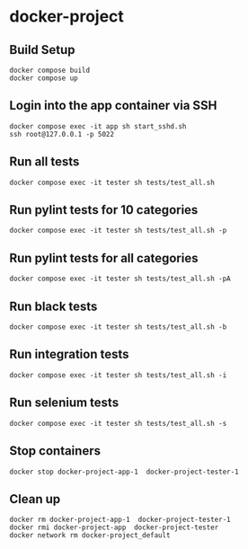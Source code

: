 # docker-project

## Build Setup
```
docker compose build
docker compose up
```

## Login into the app container via SSH
```
docker compose exec -it app sh start_sshd.sh
ssh root@127.0.0.1 -p 5022
```
## Run all tests
```
docker compose exec -it tester sh tests/test_all.sh
```

## Run pylint tests for 10 categories 
```
docker compose exec -it tester sh tests/test_all.sh -p
```

## Run pylint tests for all categories 
```
docker compose exec -it tester sh tests/test_all.sh -pA
```

## Run black tests
```
docker compose exec -it tester sh tests/test_all.sh -b
```

## Run integration tests
```
docker compose exec -it tester sh tests/test_all.sh -i
```

## Run selenium tests
```
docker compose exec -it tester sh tests/test_all.sh -s
```

## Stop containers
```
docker stop docker-project-app-1  docker-project-tester-1
```
## Clean up
```
docker rm docker-project-app-1  docker-project-tester-1
docker rmi docker-project-app  docker-project-tester
docker network rm docker-project_default
```
